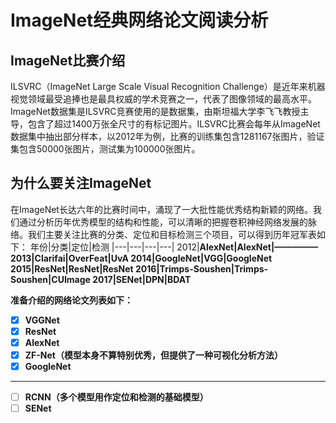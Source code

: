 # ImageNet经典网络论文阅读分析
## ImageNet比赛介绍
ILSVRC（ImageNet Large Scale Visual Recognition Challenge）是近年来机器视觉领域最受追捧也是最具权威的学术竞赛之一，代表了图像领域的最高水平。ImageNet数据集是ILSVRC竞赛使用的是数据集，由斯坦福大学李飞飞教授主导，包含了超过1400万张全尺寸的有标记图片。ILSVRC比赛会每年从ImageNet数据集中抽出部分样本，以2012年为例，比赛的训练集包含1281167张图片，验证集包含50000张图片，测试集为100000张图片。

## 为什么要关注ImageNet
在ImageNet长达六年的比赛时间中，涌现了一大批性能优秀结构新颖的网络。我们通过分析历年优秀模型的结构和性能，可以清晰的把握卷积神经网络发展的脉络。我们主要关注比赛的分类、定位和目标检测三个项目，可以得到历年冠军表如下：
年份|分类|定位|检测
|---|---|---|---|
2012|<b>AlexNet|<b>AlexNet|—————
2013|Clarifai|OverFeat|UvA
2014|<b>GoogleNet|<b>VGG|<b>GoogleNet
2015|<b>ResNet|<b>ResNet|<b>ResNet
2016|Trimps-Soushen|Trimps-Soushen|CUImage
2017|SENet|DPN|BDAT

准备介绍的网络论文列表如下：
- [x] VGGNet
- [x] ResNet
- [x] AlexNet
- [x] ZF-Net（模型本身不算特别优秀，但提供了一种可视化分析方法）
- [x] GoogleNet
---------------------------
- [ ] RCNN（多个模型用作定位和检测的基础模型）
- [ ] SENet
